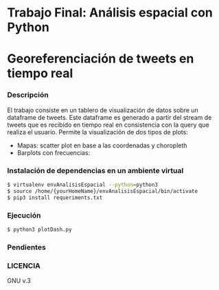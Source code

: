 # Trabajo Final: Análisis espacial con Python
# Georeferenciación de tweets en tiempo real

### Descripción
El trabajo consiste en un tablero de visualización de datos sobre un dataframe de tweets. Este dataframe es generado a partir del stream de tweets que es recibido en tiempo real en consistencia con la query que realiza el usuario.
Permite la visualización de dos tipos de plots:
- Mapas: scatter plot en base a las coordenadas y choropleth
- Barplots con frecuencias:

### Instalación de dependencias en un ambiente virtual

```sh
$ virtualenv envAnalisisEspacial --python=python3
$ source /home/{yourHomeName}/envAnalisisEspacial/bin/activate
$ pip3 install requeriments.txt
```
### Ejecución

```sh
$ python3 plotDash.py
```
### Pendientes

### LICENCIA
GNU v.3

